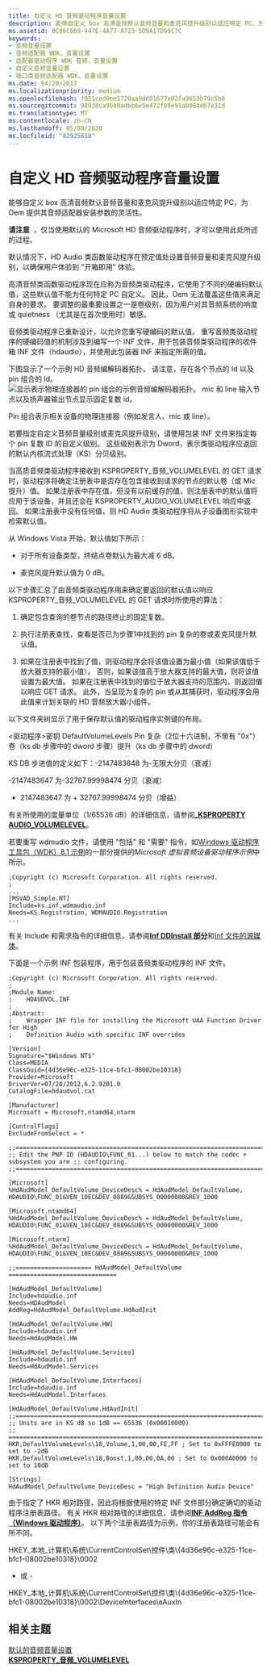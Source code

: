 ```yaml
---
title: 自定义 HD 音频驱动程序音量设置
description: 能够自定义 box 高清音频默认音频音量和麦克风提升级别以适应特定 PC，为 Oem 提供其音频适配器安装参数的灵活性。
ms.assetid: 0C86C869-447E-4A77-A723-5D9A17D95C7C
keywords:
- 音频音量设置
- 音频适配器 WDK，音量设置
- 适配器驱动程序 WDK 音频，音量设置
- 自定义音频音量设置
- 端口类音频适配器 WDK，音量设置
ms.date: 04/20/2017
ms.localizationpriority: medium
ms.openlocfilehash: f951ced9ee5720aa9dd81677e02fa9653b79c5b8
ms.sourcegitcommit: 98930ca95b9adbb6e5e472f89e91ab084e67e31d
ms.translationtype: MT
ms.contentlocale: zh-CN
ms.lasthandoff: 05/08/2020
ms.locfileid: "82925618"
---
```

# <a name="customizing-hd-audio-driver-volume-settings"></a>自定义 HD 音频驱动程序音量设置


能够自定义 box 高清音频默认音频音量和麦克风提升级别以适应特定 PC，为 Oem 提供其音频适配器安装参数的灵活性。

**请注意**  ，仅当使用默认的 Microsoft HD 音频驱动程序时，才可以使用此处所述的过程。

 

默认情况下，HD Audio 类函数驱动程序在预定值处设置音频音量和麦克风提升级别，以确保用户体验到 "开箱即用" 体验。

高清音频类函数驱动程序现在应称为音频类驱动程序，它使用了不同的硬编码默认值，这些默认值不能为任何特定 PC 自定义。 因此，Oem 无法覆盖这些值来满足自身的要求。 要调整的最重要设置之一是卷级别，因为用户对其音频系统的响度或 quietness （尤其是在首次使用时）敏感。

音频类驱动程序已重新设计，以允许您重写硬编码的默认值。 重写音频类驱动程序的硬编码值的机制涉及到编写一个 INF 文件，用于包装音频类驱动程序的收件箱 INF 文件（hdaudio），并使用此包装器 INF 来指定所需的值。

下图显示了一个示例 HD 音频编解码器拓扑。 请注意，存在各个节点的 Id 以及 pin 组合的 Id。![显示表示物理连接器的 pin 组合的示例音频编解码器拓扑。 mic 和 line 输入节点以及扬声器输出节点显示固定复数 id。](images/pin-complexid2.png)

Pin 组合表示相关设备的物理连接器（例如发言人、mic 或 line）。

若要指定自定义音频音量级别或麦克风提升级别，请使用包装 INF 文件来指定每个 pin 复数 ID 的自定义级别。 这些级别表示为 Dword，表示类驱动程序应返回的默认内核流式处理（KS）分贝级别。

当高质音频类驱动程序接收到 KSPROPERTY\_音频\_VOLUMELEVEL 的 GET 请求时，驱动程序将确定注册表中是否存在包含接收到请求的节点的默认卷（或 Mic 提升）值。 如果注册表中存在值，但没有以前缓存的值，则注册表中的默认值将应用于该设备，并且还会在 KSPROPERTY\_AUDIO\_VOLUMELEVEL 响应中返回。 如果注册表中没有任何值，则 HD Audio 类驱动程序将从子设备图形实现中检索默认值。

从 Windows Vista 开始，默认值如下所示：

-   对于所有设备类型，终结点卷默认为最大减 6 dB。

-   麦克风提升默认值为 0 dB。

以下步骤汇总了由音频类驱动程序用来确定要返回的默认值以响应 KSPROPERTY\_音频\_VOLUMELEVEL 的 GET 请求时所使用的算法：

1. 确定包含查询的卷节点的路径终止的固定复数。

2. 执行注册表查找，查看是否已为步骤1中找到的 pin 复杂的卷或麦克风提升默认值。

3. 如果在注册表中找到了值，则驱动程序会将该值设置为最小值（如果该值低于放大器支持的最小值）。 否则，如果该值高于放大器支持的最大值，则将该值设置为最大值。 如果在注册表中找到的值位于放大器支持的范围内，则返回值以响应 GET 请求。 此外，当呈现为复杂的 pin 或从其捕获时，驱动程序会用此值来计划关联的 HD 音频放大器小组件。

以下文件夹树显示了用于保存默认值的驱动程序实例键的布局。

&lt;驱动程序&gt;密钥 DefaultVolumeLevels Pin 复杂（2位十六进制，不带有 "0x"）卷（ks db 步骤中的 dword 步骤）提升（ks db 步骤中的 dword）

KS DB 步进值的定义如下：-2147483648 为-无限大分贝（衰减）

-2147483647 为-32767.99998474 分贝（衰减）

+ 2147483647 为 + 32767.99998474 分贝（增益）

有关所使用的度量单位（1/65536 dB）的详细信息，请参阅[**\_KSPROPERTY AUDIO\_VOLUMELEVEL**](https://docs.microsoft.com/windows-hardware/drivers/audio/ksproperty-audio-volumelevel)。

若要重写 wdmudio 文件，请使用 "包括" 和 "需要" 指令，如[Windows 驱动程序工具包（WDK）8.1 示例](https://github.com/microsoftarchive/msdn-code-gallery-microsoft/tree/master/Official%20Windows%20Driver%20Kit%20Sample/Windows%20Driver%20Kit%20(WDK)%208.1%20Samples)的一部分提供的*Microsoft 虚拟音频设备驱动程序示例*中所示。

```inf
;Copyright (c) Microsoft Corporation. All rights reserved.
;
...
[MSVAD_Simple.NT]
Include=ks.inf,wdmaudio.inf
Needs=KS.Registration, WDMAUDIO.Registration
...
```

有关 Include 和需求指令的详细信息，请参阅[**Inf DDInstall 部分**](https://docs.microsoft.com/windows-hardware/drivers/install/inf-ddinstall-section)和[Inf 文件的源媒体](https://docs.microsoft.com/windows-hardware/drivers/install/source-media-for-inf-files)。

下面是一个示例 INF 包装程序，用于包装音频类驱动程序的 INF 文件。

```text
;Copyright (c) Microsoft Corporation. All rights reserved.
;
;Module Name:
;    HDAUDVOL.INF
;
;Abstract:
;    Wrapper INF file for installing the Microsoft UAA Function Driver for High
;    Definition Audio with specific INF overrides

[Version]
Signature="$Windows NT$"
Class=MEDIA
ClassGuid={4d36e96c-e325-11ce-bfc1-08002be10318}
Provider=Microsoft
DriverVer=07/28/2012,6.2.9201.0
CatalogFile=hdaudvol.cat

[Manufacturer]
Microsoft = Microsoft,ntamd64,ntarm

[ControlFlags]
ExcludeFromSelect = *

;;====================================================================================
;; Edit the PNP ID (HDAUDIO\FUNC_01...) below to match the codec + subsystem you are ;; configuring.
;;====================================================================================

[Microsoft]
%HdAudModel_DefaultVolume_DeviceDesc% = HdAudModel_DefaultVolume, HDAUDIO\FUNC_01&VEN_10EC&DEV_0889&SUBSYS_00000000&REV_1000

[Microsoft.ntamd64]
%HdAudModel_DefaultVolume_DeviceDesc% = HdAudModel_DefaultVolume, HDAUDIO\FUNC_01&VEN_10EC&DEV_0889&SUBSYS_00000000&REV_1000

[Microsoft.ntarm]
%HdAudModel_DefaultVolume_DeviceDesc% = HdAudModel_DefaultVolume, HDAUDIO\FUNC_01&VEN_10EC&DEV_0889&SUBSYS_00000000&REV_1000

;;===================== HdAudModel_DefaultVolume ==============================

[HdAudModel_DefaultVolume]
Include=hdaudio.inf
Needs=HDAudModel
AddReg=HdAudModel_DefaultVolume.HdAudInit

[HdAudModel_DefaultVolume.HW]
Include=hdaudio.inf
Needs=HdAudModel.HW

[HdAudModel_DefaultVolume.Services]
Include=hdaudio.inf
Needs=HdAudModel.Services

[HdAudModel_DefaultVolume.Interfaces]
Include=hdaudio.inf
Needs=HdAudModel.Interfaces

[HdAudModel_DefaultVolume.HdAudInit]
;;====================================================================================
;; Units are in KS dB so 1dB == 65536 (0x00010000)
;; ======================================================================================
HKR,DefaultVolumeLevels\18,Volume,1,00,00,FE,FF ; Set to 0xFFFE0000 to set to -2dB
HKR,DefaultVolumeLevels\18,Boost,1,00,00,0A,00 ; Set to 0x000A0000 to set to 10dB

[Strings]
HdAudModel_DefaultVolume_DeviceDesc = "High Definition Audio Device"
```

由于指定了 HKR 相对路径，因此将根据使用的特定 INF 文件部分确定确切的驱动程序注册表路径。 有关 HKR 相对路径的详细信息，请参阅[**INF AddReg 指令（Windows 驱动程序）**](https://docs.microsoft.com/windows-hardware/drivers/install/inf-addreg-directive)。 以下两个注册表路径为示例，你的注册表路径可能会有所不同。

HKEY\_本地\_计算机\\系统\\CurrentControlSet\\控件\\类\\{4d36e96c-e325-11ce-bfc1-08002be10318}\\0002

- 或 -

HKEY\_本地\_计算机\\系统\\CurrentControlSet\\控件\\类\\{4d36e96c-e325-11ce-bfc1-08002be10318}\\0002\\DeviceInterfaces\\eAuxIn

## <a name="span-idrelated_topicsspanrelated-topics"></a><span id="related_topics"></span>相关主题
[默认的音频音量设置](default-audio-volume-settings.md)  
[**KSPROPERTY\_音频\_VOLUMELEVEL**](https://docs.microsoft.com/windows-hardware/drivers/audio/ksproperty-audio-volumelevel)  



